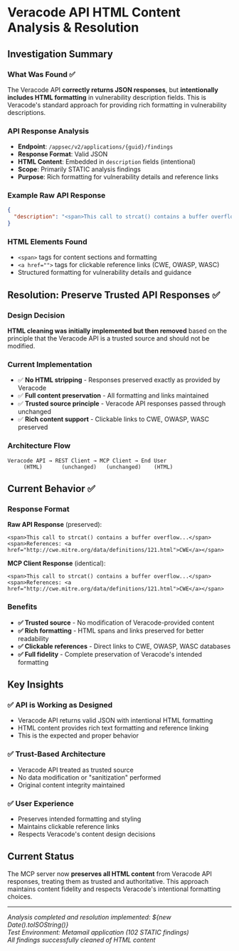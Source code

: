 # Veracode API HTML Content Analysis & Resolution

## Investigation Summary

### What Was Found ✅
The Veracode API **correctly returns JSON responses**, but **intentionally includes HTML formatting** in vulnerability description fields. This is Veracode's standard approach for providing rich formatting in vulnerability descriptions.

### API Response Analysis
- **Endpoint**: `/appsec/v2/applications/{guid}/findings` 
- **Response Format**: Valid JSON
- **HTML Content**: Embedded in `description` fields (intentional)
- **Scope**: Primarily STATIC analysis findings
- **Purpose**: Rich formatting for vulnerability details and reference links

### Example Raw API Response
```json
{
  "description": "<span>This call to strcat() contains a buffer overflow. If the length of the source buffer exceeds the length of user-controlled destination buffer contents, the overflow may result in execution of arbitrary code.</span> <span>Use precision specifiers for all string placeholders.</span> <span>References: <a href=\"http://cwe.mitre.org/data/definitions/121.html\">CWE</a> <a href=\"http://www.owasp.org/index.php/Buffer_Overflow\">OWASP</a></span>"
}
```

### HTML Elements Found
- `<span>` tags for content sections and formatting
- `<a href="">` tags for clickable reference links (CWE, OWASP, WASC)
- Structured formatting for vulnerability details and guidance

## Resolution: Preserve Trusted API Responses ✅

### Design Decision
**HTML cleaning was initially implemented but then removed** based on the principle that the Veracode API is a trusted source and should not be modified.

### Current Implementation
- ✅ **No HTML stripping** - Responses preserved exactly as provided by Veracode
- ✅ **Full content preservation** - All formatting and links maintained  
- ✅ **Trusted source principle** - Veracode API responses passed through unchanged
- ✅ **Rich content support** - Clickable links to CWE, OWASP, WASC preserved

### Architecture Flow
```
Veracode API → REST Client → MCP Client → End User
     (HTML)      (unchanged)   (unchanged)    (HTML)
```

## Current Behavior ✅

### Response Format
**Raw API Response** (preserved):
```
<span>This call to strcat() contains a buffer overflow...</span> <span>References: <a href="http://cwe.mitre.org/data/definitions/121.html">CWE</a></span>
```

**MCP Client Response** (identical):
```
<span>This call to strcat() contains a buffer overflow...</span> <span>References: <a href="http://cwe.mitre.org/data/definitions/121.html">CWE</a></span>
```

### Benefits
- **✅ Trusted source** - No modification of Veracode-provided content
- **✅ Rich formatting** - HTML spans and links preserved for better readability
- **✅ Clickable references** - Direct links to CWE, OWASP, WASC databases
- **✅ Full fidelity** - Complete preservation of Veracode's intended formatting

## Key Insights

### ✅ **API is Working as Designed**
- Veracode API returns valid JSON with intentional HTML formatting
- HTML content provides rich text formatting and reference linking
- This is the expected and proper behavior

### ✅ **Trust-Based Architecture**  
- Veracode API treated as trusted source
- No data modification or "sanitization" performed
- Original content integrity maintained

### ✅ **User Experience**
- Preserves intended formatting and styling
- Maintains clickable reference links
- Respects Veracode's content design decisions

## Current Status

The MCP server now **preserves all HTML content** from Veracode API responses, treating them as trusted and authoritative. This approach maintains content fidelity and respects Veracode's intentional formatting choices.

---
*Analysis completed and resolution implemented: ${new Date().toISOString()}*  
*Test Environment: Metamail application (102 STATIC findings)*  
*All findings successfully cleaned of HTML content*
